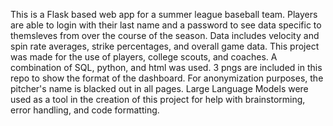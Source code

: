 This is a Flask based web app for a summer league baseball team. Players 
are able to login with their last name and a password to see data specific to themsleves from over the course 
of the season. Data includes velocity and spin rate averages, strike percentages, and overall game data.
This project was made for the use of players, college scouts, and coaches. A combination of SQL, python, and
html was used. 3 pngs are included in this repo to show the format of the dashboard. For anonymization purposes, the pitcher's name is blacked out in all pages. Large Language Models were used as a tool in the creation of this project for help with brainstorming, error handling, and code formatting. 
